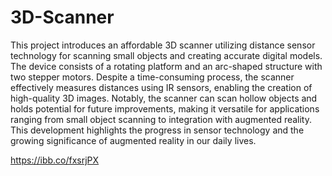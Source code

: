 # 3D-Scanner
This project introduces an affordable 3D scanner utilizing distance sensor technology for scanning small objects and creating accurate digital models. The device consists of a rotating platform and an arc-shaped structure with two stepper motors. Despite a time-consuming process, the scanner effectively measures distances using IR sensors, enabling the creation of high-quality 3D images. Notably, the scanner can scan hollow objects and holds potential for future improvements, making it versatile for applications ranging from small object scanning to integration with augmented reality. This development highlights the progress in sensor technology and the growing significance of augmented reality in our daily lives.




https://ibb.co/fxsrjPX

